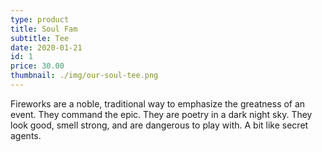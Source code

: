 ```yaml
---
type: product
title: Soul Fam
subtitle: Tee
date: 2020-01-21
id: 1
price: 30.00
thumbnail: ./img/our-soul-tee.png
---
```


Fireworks are a noble, traditional way to emphasize the greatness of an event. They command the epic. They are poetry in a dark night sky. They look good, smell strong, and are dangerous to play with. A bit like secret agents.
